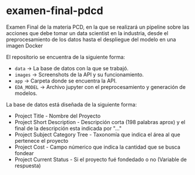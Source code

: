 # examen-final-pdcd
Examen Final de la materia PCD, en la que se realizará un pipeline sobre las acciones que debe tomar un data scientist en la industria, desde el preprocesamiento de los datos hasta el despliegue del modelo en una  imagen Docker

El repositorio se encuentra de la siguiente forma:
+ `data` -> La base de datos con la que se trabajó.
+ `images` -> Screenshots de la API y su funcionamiento.
+ `app` -> Carpeta donde se encuentra la API.
+ `EDA_MODEL` -> Archivo jupyter con el preprocesamiento y generación de modelos.

La base de datos está diseñada de la siguiente forma:

+ Project Title - Nombre del Proyecto
+ Project Short Description - Descripción corta (198 palabras aprox) y el final de la descripción esta indicada por "..."
+ Project Subject Category Tree - Taxonomía que indica el área al que pertenece el proyecto
+ Project Cost - Campo númerico que indica la cantidad que se busca fondear
+ Project Current Status - Si el proyecto fué fondedado o no (Variable de respuesta)

